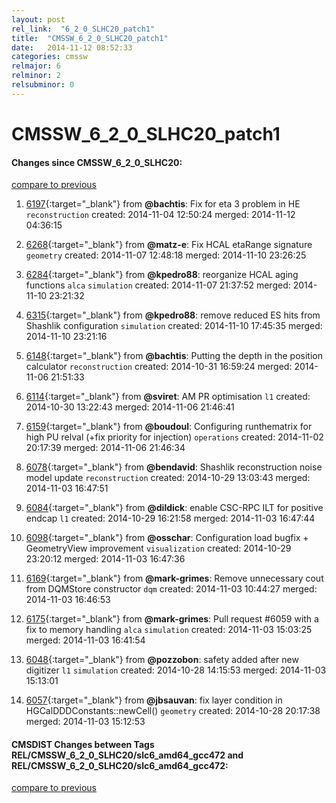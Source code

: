 ```yaml
---
layout: post
rel_link:  "6_2_0_SLHC20_patch1"
title:  "CMSSW_6_2_0_SLHC20_patch1"
date:   2014-11-12 08:52:33
categories: cmssw
relmajor: 6
relminor: 2
relsubminor: 0
---
```


# CMSSW_6_2_0_SLHC20_patch1
#### Changes since CMSSW_6_2_0_SLHC20:

[compare to previous](https://github.com/cms-sw/cmssw/compare/CMSSW_6_2_0_SLHC20...CMSSW_6_2_0_SLHC20_patch1)



1. [6197](http://github.com/cms-sw/cmssw/pull/6197){:target="_blank"}  from **@bachtis**: Fix for eta 3 problem in HE  `reconstruction`  created: 2014-11-04 12:50:24 merged: 2014-11-12 04:36:15

2. [6268](http://github.com/cms-sw/cmssw/pull/6268){:target="_blank"}  from **@matz-e**: Fix HCAL etaRange signature `geometry`  created: 2014-11-07 12:48:18 merged: 2014-11-10 23:26:25

3. [6284](http://github.com/cms-sw/cmssw/pull/6284){:target="_blank"}  from **@kpedro88**: reorganize HCAL aging functions `alca`  `simulation`  created: 2014-11-07 21:37:52 merged: 2014-11-10 23:21:32

4. [6315](http://github.com/cms-sw/cmssw/pull/6315){:target="_blank"}  from **@kpedro88**: remove reduced ES hits from Shashlik configuration `simulation`  created: 2014-11-10 17:45:35 merged: 2014-11-10 23:21:16

5. [6148](http://github.com/cms-sw/cmssw/pull/6148){:target="_blank"}  from **@bachtis**: Putting the depth in the position calculator `reconstruction`  created: 2014-10-31 16:59:24 merged: 2014-11-06 21:51:33

6. [6114](http://github.com/cms-sw/cmssw/pull/6114){:target="_blank"}  from **@sviret**: AM PR optimisation `l1`  created: 2014-10-30 13:22:43 merged: 2014-11-06 21:46:41

7. [6159](http://github.com/cms-sw/cmssw/pull/6159){:target="_blank"}  from **@boudoul**: Configuring runthematrix for high PU relval (+fix priority for injection)  `operations`  created: 2014-11-02 20:17:39 merged: 2014-11-06 21:46:34

8. [6078](http://github.com/cms-sw/cmssw/pull/6078){:target="_blank"}  from **@bendavid**: Shashlik reconstruction noise model update `reconstruction`  created: 2014-10-29 13:03:43 merged: 2014-11-03 16:47:51

9. [6084](http://github.com/cms-sw/cmssw/pull/6084){:target="_blank"}  from **@dildick**: enable CSC-RPC ILT for positive endcap `l1`  created: 2014-10-29 16:21:58 merged: 2014-11-03 16:47:44

10. [6098](http://github.com/cms-sw/cmssw/pull/6098){:target="_blank"}  from **@osschar**: Configuration load bugfix + GeometryView improvement `visualization`  created: 2014-10-29 23:20:12 merged: 2014-11-03 16:47:36

11. [6169](http://github.com/cms-sw/cmssw/pull/6169){:target="_blank"}  from **@mark-grimes**: Remove unnecessary cout from DQMStore constructor `dqm`  created: 2014-11-03 10:44:27 merged: 2014-11-03 16:46:53

12. [6175](http://github.com/cms-sw/cmssw/pull/6175){:target="_blank"}  from **@mark-grimes**: Pull request #6059 with a fix to memory handling `alca`  `simulation`  created: 2014-11-03 15:03:25 merged: 2014-11-03 16:41:54

13. [6048](http://github.com/cms-sw/cmssw/pull/6048){:target="_blank"}  from **@pozzobon**: safety added after new digitizer `l1`  `simulation`  created: 2014-10-28 14:15:53 merged: 2014-11-03 15:13:01

14. [6057](http://github.com/cms-sw/cmssw/pull/6057){:target="_blank"}  from **@jbsauvan**: fix layer condition in HGCalDDDConstants::newCell() `geometry`  created: 2014-10-28 20:17:38 merged: 2014-11-03 15:12:53

#### CMSDIST Changes between Tags REL/CMSSW_6_2_0_SLHC20/slc6_amd64_gcc472 and REL/CMSSW_6_2_0_SLHC20/slc6_amd64_gcc472:

[compare to previous](https://github.com/cms-sw/cmsdist/compare/REL/CMSSW_6_2_0_SLHC20/slc6_amd64_gcc472...REL/CMSSW_6_2_0_SLHC20/slc6_amd64_gcc472)


